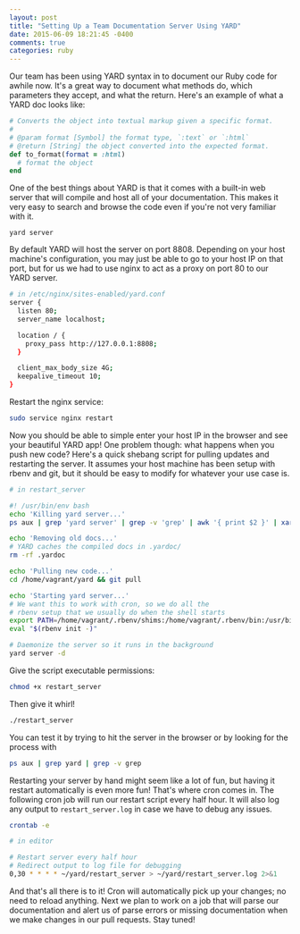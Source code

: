 ```yaml
---
layout: post
title: "Setting Up a Team Documentation Server Using YARD"
date: 2015-06-09 18:21:45 -0400
comments: true
categories: ruby
---
```


Our team has been using YARD syntax in to document our Ruby code for awhile now. It's a great way to document what methods do, which parameters they accept, and what the return. Here's an example of what a YARD doc looks like:

```rb
# Converts the object into textual markup given a specific format.
#
# @param format [Symbol] the format type, `:text` or `:html`
# @return [String] the object converted into the expected format.
def to_format(format = :html)
  # format the object
end
```

One of the best things about YARD is that it comes with a built-in web server that will compile and host all of your documentation. This makes it very easy to search and browse the code even if you're not very familiar with it.

```
yard server
```

By default YARD will host the server on port 8808. Depending on your host machine's configuration, you may just be able to go to your host IP on that port, but for us we had to use nginx to act as a proxy on port 80 to our YARD server.

```sh
# in /etc/nginx/sites-enabled/yard.conf
server {
  listen 80;
  server_name localhost;

  location / {
    proxy_pass http://127.0.0.1:8808;
  }

  client_max_body_size 4G;
  keepalive_timeout 10;
}
```

Restart the nginx service:

```sh
sudo service nginx restart
```

Now you should be able to simple enter your host IP in the browser and see your beautiful YARD app! One problem though: what happens when you push new code? Here's a quick shebang script for pulling updates and restarting the server. It assumes your host machine has been setup with rbenv and git, but it should be easy to modify for whatever your use case is.

```sh
# in restart_server

#! /usr/bin/env bash
echo 'Killing yard server...'
ps aux | grep 'yard server' | grep -v 'grep' | awk '{ print $2 }' | xargs kill

echo 'Removing old docs...'
# YARD caches the compiled docs in .yardoc/
rm -rf .yardoc

echo 'Pulling new code...'
cd /home/vagrant/yard && git pull

echo 'Starting yard server...'
# We want this to work with cron, so we do all the
# rbenv setup that we usually do when the shell starts
export PATH=/home/vagrant/.rbenv/shims:/home/vagrant/.rbenv/bin:/usr/bin:$PATH;
eval "$(rbenv init -)"

# Daemonize the server so it runs in the background
yard server -d
```

Give the script executable permissions:

```sh
chmod +x restart_server
```

Then give it whirl!

```sh
./restart_server
```

You can test it by trying to hit the server in the browser or by looking for the process with

```sh
ps aux | grep yard | grep -v grep
```

Restarting your server by hand might seem like a lot of fun, but having it restart automatically is even more fun! That's where cron comes in. The following cron job will run our restart script every half hour. It will also log any output to `restart_server.log` in case we have to debug any issues.

```sh
crontab -e

# in editor

# Restart server every half hour
# Redirect output to log file for debugging
0,30 * * * * ~/yard/restart_server > ~/yard/restart_server.log 2>&1
```

And that's all there is to it! Cron will automatically pick up your changes; no need to reload anything. Next we plan to work on a job that will parse our documentation and alert us of parse errors or missing documentation when we make changes in our pull requests. Stay tuned!
